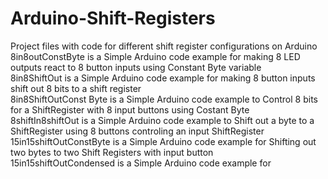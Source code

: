 # Arduino-Shift-Registers
Project files with code for different shift register configurations on Arduino <BR />
8in8outConstByte is a Simple Arduino code example for making 8 LED outputs react to 8 button inputs using Constant Byte variable <BR />
8in8ShiftOut is a Simple Arduino code example for making 8 button inputs shift out 8 bits to a shift register <BR />
8in8ShiftOutConst Byte is a Simple Arduino code example to Control 8 bits for a ShiftRegister with 8 input buttons using Costant Byte <BR />
8shiftIn8shiftOut is a Simple Arduino code example to Shift out a byte to a ShiftRegister using 8 buttons controling an input ShiftRegister <BR />
15in15shiftOutConstByte is a Simple Arduino code example for Shifting out two bytes to two Shift Registers with input button <BR />
15in15shiftOutCondensed is a Simple Arduino code example for
